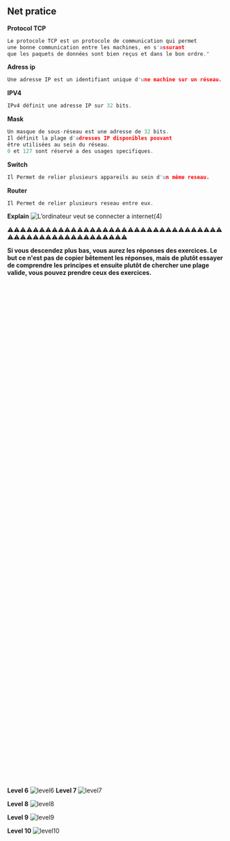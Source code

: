 ## **Net pratice**

**Protocol TCP**

```c
Le protocole TCP est un protocole de communication qui permet
une bonne communication entre les machines, en s'assurant
que les paquets de données sont bien reçus et dans le bon ordre."
```

**Adress ip**

```c
Une adresse IP est un identifiant unique d'une machine sur un réseau.
```

**IPV4**

```c
IPv4 définit une adresse IP sur 32 bits.
```

**Mask**

```c
Un masque de sous-réseau est une adresse de 32 bits.
Il définit la plage d'adresses IP disponibles pouvant
être utilisées au sein du réseau.
0 et 127 sont réservé a des usages specifiques.
```

**Switch**

```c
Il Permet de relier plusieurs appareils au sein d'un même reseau.
```

**Router**

```c
Il Permet de relier plusieurs reseau entre eux. 
```









**Explain**
![L’ordinateur veut se connecter a internet(4)](https://github.com/user-attachments/assets/3c44ab34-9f4e-477e-9247-518b10539f85)


⚠️⚠️⚠️⚠️⚠️⚠️⚠️⚠️⚠️⚠️⚠️⚠️⚠️⚠️⚠️⚠️⚠️⚠️⚠️⚠️⚠️⚠️⚠️⚠️⚠️⚠️⚠️⚠️⚠️⚠️⚠️⚠️⚠️⚠️⚠️⚠️⚠️⚠️⚠️⚠️⚠️⚠️⚠️⚠️⚠️⚠️⚠️⚠️⚠️⚠️⚠️⚠️⚠️

**Si vous descendez plus bas, vous aurez les réponses des exercices.
Le but ce n'est pas de copier bêtement les réponses, mais de plutôt essayer de comprendre les principes et ensuite plutôt de chercher une plage valide, vous pouvez prendre ceux des exercices.**

```c




















































































```



























**Level 6**
![level6](https://github.com/user-attachments/assets/1a9dc13f-0c38-48b3-bc4b-4f1a0c16a34c)
**Level 7**
![level7](https://github.com/user-attachments/assets/a5b14c0d-bc13-401f-ab04-a4a406b48fce)

**Level 8**
![level8](https://github.com/user-attachments/assets/b8382866-6b6b-43ec-a924-23c261413bf2)

**Level 9**
![level9](https://github.com/user-attachments/assets/67655cb1-8274-4883-ac48-2e6e58ba5a99)

**Level 10**
![level10](https://github.com/user-attachments/assets/a87c6b93-cdb2-4ea8-85c2-87fed3357c69)












